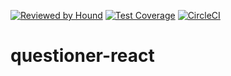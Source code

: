 [![Reviewed by Hound](https://img.shields.io/badge/Reviewed_by-Hound-8E64B0.svg)](https://houndci.com) [![Test Coverage](https://api.codeclimate.com/v1/badges/8fb2943f31dfff143a9c/test_coverage)](https://codeclimate.com/github/geekdanitek/questioner-react/test_coverage) [![CircleCI](https://circleci.com/gh/geekdanitek/questioner-react/tree/staging.svg?style=svg)](https://circleci.com/gh/geekdanitek/questioner-react/tree/staging)
# questioner-react
